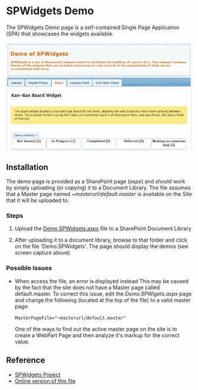 SPWidgets Demo
==============

The SPWidgets Demo page is a self-contained Single Page Application (SPA) that showcases the widgets available.

![SPWidgets Demos](../documentation/web/spwidgets.demos.jpg)


Installation
------------

The demo page is provided as a SharePoint page (*aspx*) and should work by simply uploading (or copying) it to a Document Library. The file assumes that a Master page named _~masterurl/default.master_ is available on the Site that it will be uploaded to.


### Steps

1.  Upload the [Demo.SPWidgets.aspx][demoFile] file to a SharePoint Document Library 

2.  After uploading it to a document library, browse to that folder and click on the file 'Demo.SPWidgets'. The page should display the demos (see screen capture above).


### Possible Issues

-   When access the file, an error is displayed instead
    This may be caused by the fact that the site does not have a Master page called default.master. To correct this issue, edit the _Demo.SPWigets.aspx_ page and change the following (located at the top of the file) to a valid master page:
    
        MasterPageFile="~masterurl/default.master"
    
    One of the ways to find out the active master page on the site is to create a WebPart Page and then analyze it's markup for the correct value. 


Reference
---------

-   [SPWidgets Project](http://purtuga.github.io/SPWidgets/)
-   [Online version of this file](https://github.com/purtuga/SPWidgets/tree/master/demo/demo.about.md)



[demoFile]: https://raw.github.com/purtuga/SPWidgets/master/demo/Demo.SPWidgets.aspx "Demo.SPWidgets.aspx"

